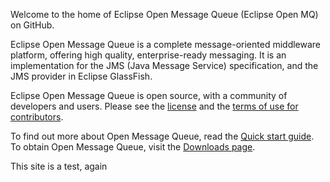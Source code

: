 Welcome to the home of Eclipse Open Message Queue (Eclipse Open MQ) on GitHub.

Eclipse Open Message Queue is a complete message-oriented middleware platform, offering high quality,
enterprise-ready messaging. It is an implementation for the JMS (Java Message Service) specification,
and the JMS provider in Eclipse GlassFish. 

Eclipse Open Message Queue is open source, with a community of developers and users. Please see the [license](https://github.com/eclipse-ee4j/openmq/blob/master/LICENSE.md) and the [terms of use for contributors](https://github.com/eclipse-ee4j/openmq/blob/master/LICENSE.md/CONTRIBUTING.md).

To find out more about Open Message Queue, read the  [Quick start guide](Overview.md). 
To obtain Open Message Queue, visit the [Downloads page](Downloads.md).

This site is a test, again
